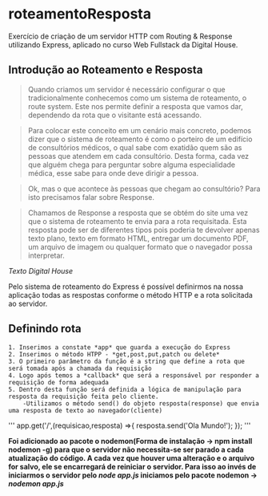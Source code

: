 # roteamentoResposta
Exercício de criação de um servidor HTTP com Routing &amp; Response utilizando Express, aplicado no curso Web Fullstack da Digital House.

## Introdução ao Roteamento e Resposta
>Quando criamos um servidor é necessário configurar o que tradicionalmente conhecemos como um sistema de roteamento, o route system. Este nos permite definir a resposta que vamos dar, dependendo da rota que o visitante está acessando.

>Para colocar este conceito em um cenário mais concreto, podemos dizer que o sistema de roteamento é como o porteiro de um edifício de consultórios médicos, o qual sabe com exatidão quem são as pessoas que atendem em cada consultório. Desta forma, cada vez que alguém chega para perguntar sobre alguma especialidade médica, esse sabe para onde deve dirigir a pessoa.

>Ok, mas o que acontece às pessoas que chegam ao consultório? Para isto precisamos falar sobre Response.

>Chamamos de Response a resposta que se obtém do site uma vez que o sistema de roteamento te envia para a rota requisitada. Esta resposta pode ser de diferentes tipos pois poderia te devolver apenas texto plano, texto em formato HTML, entregar um documento PDF, um arquivo de imagem ou qualquer formato que o navegador possa interpretar.

*Texto Digital House*

Pelo sistema de roteamento do Express é possível definirmos na nossa aplicação todas as respostas conforme o método HTTP e a rota solicitada ao servidor.

## Definindo rota

    1. Inserimos a constate *app* que guarda a execução do Express
    2. Inserimos o método HTPP - *get,post,put,patch ou delete*
    3. O primeiro parâmetro da função é a string que define a rota que será tomada após a chamada da requisição
    4. Logo após temos a *callback* que será a responsável por responder a requisição de forma adequada
    5. Dentro desta função será definida a lógica de manipulação para resposta da requisição feita pelo cliente.
        -Utilizamos o método send() do objeto resposta(response) que envia uma resposta de texto ao navegador(cliente)
    

'''
    app.get('/',(requisicao,resposta) =>{
    resposta.send('Ola Mundo!');
    });
'''


**Foi adicionado ao pacote o nodemon(Forma de instalação -> npm install nodemon -g) para que o servidor não necessita-se ser parado a cada atualização do código. A cada vez que houver uma alteração e o arquivo for salvo, ele se encarregará de reiniciar o servidor. Para isso ao invés de iniciarmos o servidor pelo *node app.js* iniciamos pelo pacote nodemon -> *nodemon app.js***
